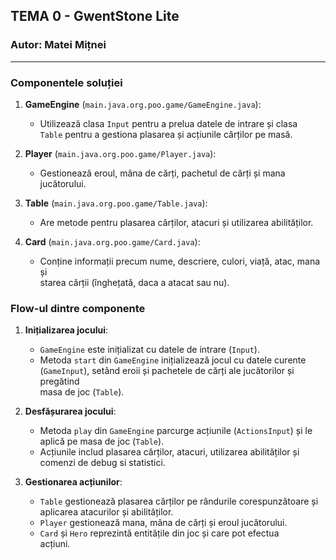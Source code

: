 ## TEMA 0 - GwentStone Lite
### Autor: Matei Mițnei

---

### Componentele soluției

1. **GameEngine** (`main.java.org.poo.game/GameEngine.java`):
    - Utilizează clasa `Input` pentru a prelua datele de intrare și clasa  
`Table` pentru a gestiona plasarea și acțiunile cărților pe masă.

2. **Player** (`main.java.org.poo.game/Player.java`):
    - Gestionează eroul, mâna de cărți, pachetul de cărți și mana jucătorului.

3. **Table** (`main.java.org.poo.game/Table.java`):
    - Are metode pentru plasarea cărților, atacuri și utilizarea abilităților.

4. **Card** (`main.java.org.poo.game/Card.java`):
    - Conține informații precum nume, descriere, culori, viață, atac, mana și  
starea cărții (înghețată, daca a atacat sau nu).

### Flow-ul dintre componente

1. **Inițializarea jocului**:
    - `GameEngine` este inițializat cu datele de intrare (`Input`).
    - Metoda `start` din `GameEngine` inițializează jocul cu datele curente  
(`GameInput`), setând eroii și pachetele de cărți ale jucătorilor și pregătind  
masa de joc (`Table`).

2. **Desfășurarea jocului**:
    - Metoda `play` din `GameEngine` parcurge acțiunile (`ActionsInput`) și le  
aplică pe masa de joc (`Table`).
    - Acțiunile includ plasarea cărților, atacuri, utilizarea abilităților și  
comenzi de debug si statistici.

3. **Gestionarea acțiunilor**:
    - `Table` gestionează plasarea cărților pe rândurile corespunzătoare și  
aplicarea atacurilor și abilităților.
    - `Player` gestionează mana, mâna de cărți și eroul jucătorului.
    - `Card` și `Hero` reprezintă entitățile din joc și care pot efectua  
acțiuni.
